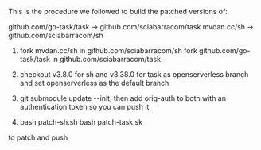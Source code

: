 
This is the procedure we followed to build the patched versions of:

 github.com/go-task/task -> github.com/sciabarracom/task
 mvdan.cc/sh -> github.com/sciabarracom/sh
 
1. fork mvdan.cc/sh in github.com/sciabarracom/sh
   fork github.com/go-task/task in github.com/sciabarracom/task

2. checkout v3.8.0 for sh and v3.38.0 for task as openserverless branch and set openserverless as the default branch

4. git submodule update --init, then add orig-auth to both with an authentication token so you can push it

5. bash patch-sh.sh
   bash patch-task.sk

to patch and push
